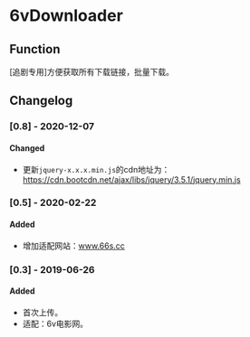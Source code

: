 # 6vDownloader

## Function

[追剧专用]方便获取所有下载链接，批量下载。

## Changelog

### [0.8] - 2020-12-07
#### Changed
* 更新`jquery-x.x.x.min.js`的cdn地址为：https://cdn.bootcdn.net/ajax/libs/jquery/3.5.1/jquery.min.js

### [0.5] - 2020-02-22
#### Added
* 增加适配网站：www.66s.cc

### [0.3] - 2019-06-26
#### Added
* 首次上传。
* 适配：6v电影网。
